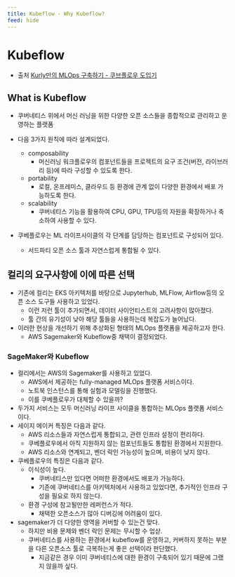 ```yaml
---
title: Kubeflow - Why Kubeflow?
feed: hide
---
```

# Kubeflow
- 출처 [Kurly만의 MLOps 구축하기 - 쿠브플로우 도입기](https://helloworld.kurly.com/blog/second-mlops/)

## What is Kubeflow
- 쿠버네티스 위에서 머신 러닝을 위한 다양한 오픈 소스들을 종합적으로 관리하고 운영하는 플랫폼
- 다음 3가지 원칙에 따라 설계되었다.
	- composability
		- 머신러닝 워크플로우의 컴포넌트들을 프로젝트의 요구 조건(버전, 라이브러리 등)에 따라 구성할 수 있도록 한다.
	- portability
		- 로컬, 온프레미스, 클라우드 등 환경에 관계 없이 다양한 환경에서 배포 가능하도록 한다.
	- scalability
		- 쿠버네티스 기능을 활용하여 CPU, GPU, TPU등의 자원을 확장하거나 축소하여 사용할 수 있다.


- 쿠베플로우는 ML 라이프사이클의 각 단계를 담당하는 컴포넌트로 구성되어 있다.
	- 서드파티 오픈 소스 툴과 자연스럽게 통합될 수 있다.

## 컬리의 요구사항에 이에 따른 선택
- 기존에 컬리는 EKS 아키텍처를 바탕으로 Jupyterhub, MLFlow, Airflow등의 오픈 소스 도구들 사용하고 있었다.
	- 이런 저런 툴이 추가되면서, 데이터 사이언티스트의 고려사항이 많아졌다.
	- 툴 간의 유기성이 낮아 해당 툴들을 사용하는데 복잡도가 늘어났다.
- 이러한 현상을 개선하기 위해 추상화된 형태의 MLOps 플랫폼을 제공하고자 한다.
	- AWS Sagemaker와 Kubeflow중 채택이 결정되었다.

### SageMaker와 Kubeflow
- 컬리에서는 AWS의 Sagemaker를 사용하고 있었다.
	- AWS에서 제공하는 fully-managed MLOps 플랫폼 서비스이다.
	- 노트북 인스턴스를 통해 실험과 모델링을 진행했다.
	- 이를 쿠베플로우가 대체할 수 있을까?
- 두가지 서비스는 모두 머신러닝 라이프 사이클을 통합하는 MLOps 플랫폼 서비스이다.
- 세이지 메이커 특징은 다음과 같다.
	- AWS 리소스들과 자연스럽게 통합되고, 관련 인프라 설정이 편리하다.
	- 쿠베플로우에서 아직 지원하지 않는 컴포넌트들도 통합된 환경에서 지원한다.
	- AWS 리소스와 연계되고, 벤더 락인 가능성이 높으며, 비용이 낮지 않다.
- 쿠베플로우의 특징은 다음과 같다.
	- 이식성이 높다.
		- 쿠버네티스만 있다면 어떠한 환경에서도 배포가 가능하다.
		- 기존에 쿠버네티스를 아키텍처에서 사용하고 있었다면, 추가적인 인프라 구성을 필요로 하지 않는다.
	- 환경 구성에 참고될만한 레퍼런스가 적다.
		- 채택한 오픈소스가 많아 디버깅에 어려움이 있다.
- sagemaker가 더 다양한 영역을 커버할 수 있는건 맞다.
	- 하지만 비용 문제와 벤더 락인 문제는 무시할 수 업삳.
	- 쿠버네티스를 사용하는 환경에서 kubeflow를 운영하고, 커버하지 못하는 부분을 다른 오픈소스 툴로 극복하는게 좋은 선택이라 판단했다.
		- 지금같은 경우 이미 쿠버네티스에 대한 환경이 구축되어 있기 때문에 그랬지 않을까 싶다.
